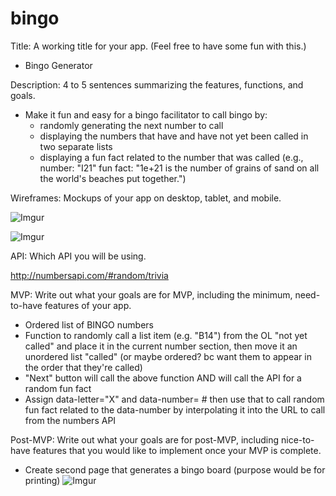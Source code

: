# bingo
Title: A working title for your app. (Feel free to have some fun with this.)

- Bingo Generator 

Description: 4 to 5 sentences summarizing the features, functions, and goals.

- Make it fun and easy for a bingo facilitator to call bingo by:
  - randomly generating the next number to call 
  - displaying the numbers that have and have not yet been called in two separate lists
  - displaying a fun fact related to the number that was called (e.g., number: "I21" fun fact: "1e+21 is the number of grains of sand on all the world's beaches put together.")

Wireframes: Mockups of your app on desktop, tablet, and mobile.

![Imgur](https://i.imgur.com/htu94WH.png)

![Imgur](https://i.imgur.com/QFSSoKa.png)


API: Which API you will be using.

http://numbersapi.com/#random/trivia



MVP: Write out what your goals are for MVP, including the minimum, need-to-have features of your app.
- Ordered list of BINGO numbers
- Function to randomly call a list item (e.g. "B14") from the OL "not yet called" and place it in the current number section, then move it an unordered list "called" (or maybe ordered? bc want them to appear in the order that they're called)
- "Next" button will call the above function AND will call the API for a random fun fact
- Assign data-letter="X" and data-number= # then use that to call random fun fact related to the data-number by interpolating it into the URL to call from the numbers API


Post-MVP: Write out what your goals are for post-MVP, including nice-to-have features that you would like to implement once your MVP is complete.

- Create second page that generates a bingo board (purpose would be for printing)
![Imgur](https://i.imgur.com/wdLL4nJ.png)


